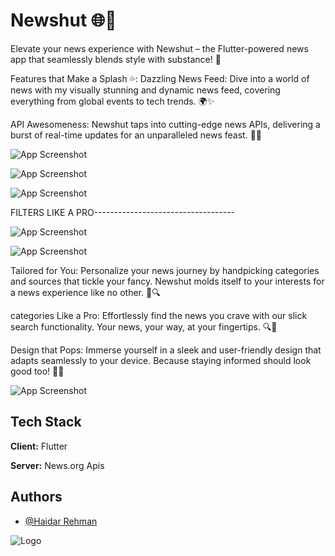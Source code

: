 
# Newshut 🌐📰
Elevate your news experience with Newshut – the Flutter-powered news app that seamlessly blends style with substance! 🚀

Features that Make a Splash 💦:
Dazzling News Feed: Dive into a world of news with my visually stunning and dynamic news feed, covering everything from global events to tech trends. 🌍✨

API Awesomeness: Newshut taps into cutting-edge news APIs, delivering a burst of real-time updates for an unparalleled news feast. 🔄🌟



 






![App Screenshot](https://blogger.googleusercontent.com/img/a/AVvXsEhWUr1aCpNOX36CU_uEcNEyJFzLgokziGU41LTDkJsD4apQDWthNyyNvOZkK5F6t3WQYKycHFlGQXU_j5gnCPjQs0iLZCWdtesOEnBViLULvAp2WTnmZpYgikGeDh7YdMgufiPetO3WKhITPPgkKOSme2LY1O9o1v6C8NVsZL2FK4eS2hu_GMMfmgyF)



![App Screenshot](https://blogger.googleusercontent.com/img/a/AVvXsEgOJ0rOZrO90WxIQA84-2oIx9hNC1a_9XKqtmJ2jTgnVAFlBjcSPvtt7fscak8WqV0fXV76WwcFLU3UFXbp1Mv21n2_GaQVINpUM9W-pUxAVRjLlu87wlh9Hney0tG0apyO_43DUFiOut__UcyWkDPDJsRHlyotr958uG2ckMYPwFci4MBURJXpb_lk)



![App Screenshot](https://blogger.googleusercontent.com/img/a/AVvXsEiwIr9AVEy5x8rxfkV0dq1qSZVyfnUC5AM9SNG1qlIf5mRfCi0cnE8MHQvqrNRzpUVTbUxNP4FjagdUcNEVDwhoN9Bn9Zf-z2ln7dtID9JI4YGFJ6LgPb7lgJbZZVFzre5hIx6dKdp8_lFQxZeq1mxhDCnv9ZVJDQKvIlwianJjhzpFCq0nIC68Ib46)



FILTERS LIKE A PRO-----------------------------------



![App Screenshot](https://blogger.googleusercontent.com/img/a/AVvXsEhoMEPJlP5WNf5rWUEvCPZiWklgETlV1QHApQzQRKtVpxk-vxhtR6VUUDz6lQZ_ORxnl2ZRmjQj0A4de0pgzmmVofok1WarHaKpRD4PNkWsD4RvAeLVNfz7vLRbm9pISSxzVQp_y3TTGRSLGyXW36LLDnJrUJ9CxK--yjZcs-tJVA2RpJb9YvfUQ1pC)



![App Screenshot](https://blogger.googleusercontent.com/img/a/AVvXsEghCk2H-nu8LYjAhhSZ3wnMDW80z1eEMWgm4DjQt9cqGL_CsMYStgw_W6N79cW5b-wSXMhtRd06lR3EyJRrc1wSeRvY4_vGY30-ZTtmUeWdh1gv1U9CKrxUOALv_t0aERrVxWAJbVqm5_YRb19iIQX8N1e7N2ERd9YWHkPp7zjnPirQJXJGfrlg4Fr_)

Tailored for You: Personalize your news journey by handpicking categories and sources that tickle your fancy. Newshut molds itself to your interests for a news experience like no other. 🎨🔍



categories Like a Pro: Effortlessly find the news you crave with our slick search functionality. Your news, your way, at your fingertips. 🔍💼

Design that Pops: Immerse yourself in a sleek and user-friendly design that adapts seamlessly to your device. Because staying informed should look good too! 🎨📱


![App Screenshot](https://blogger.googleusercontent.com/img/a/AVvXsEi1c7T8jFLDSrf7qLxcIhDvAriZP6iJLYmE2jf97_5T7jsThkT5l6sKVHq7l3QBfE9LNRrlgJKxj0Q02KhzTiXNCMPmqSfXTs5GdJ43tsIVqrHxMooCQvT5OiHJlIm-5bWjxPkgsmCxqwG0M1f0VoQxSB91cmnj2AQGIoinT1GASaGMWbB-Thi4kM8x)


## Tech Stack

**Client:** Flutter

**Server:** News.org Apis


## Authors

- [@Haidar Rehman](https://github.com/HaidarRehmanNazir)


![Logo](https://blogger.googleusercontent.com/img/a/AVvXsEih0WQHewADi_lpx_SuGWgXvuI9NlFuRuxZn2aUJD_jwJ28m4AeMg1sgeEOzVP-GYOl7gzKTHR3_Rq8IMbXUdr35uFLpbXCs4_to5xs11z82eSjWhj5qfzKdkrfzJbJhw6j9iNlv_bOWCHGDrPCouXOz4WMyj6ewSi9DX9PAKcbh7B80RXuzPec-TBQ)

